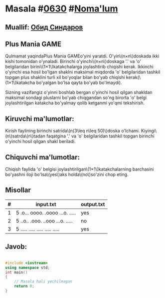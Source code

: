 
<h1>Masala #<a href="https://robocontest.uz/tasks/0630">0630</a> #<a href="https://robocontest.uz/tasks?category=1">Noma'lum</a></h1>
<h2> Muallif: <a href="https://robocontest.uz/profile/thecr4sh">Обид Синдаров</a></h2>
<h2>Plus Mania GAME</h2>
<p>Qulmamat yaqindaPlus Mania GAMEo'yini yaratdi. O'yin\(n×n\)doskada ikki kishi tomonidan o'ynaladi. Birinchi o'yinchi\(n×n\)doskaga '.' va 'o' belgilaridan birini\(1×1\)katakchalarga joylashtirib chiqishi kerak. Ikkinchi o'yinchi esa hosil bo'lgan shaklni maksimal miqdorda 'o' belgilaridan tashkil topgan plus shaklini turli xil bo'yoqlar bilan bo'yab chiqishi kerak(\(1×1\)katakcha bo'yalgan bo'lsa qayta bo'yab bo'lmaydi).

Sizning vazifangiz o'yinni boshlab bergan o'yinchi hosil qilgan shakldan maksimal sondagi pluslarni bo'yab chiqgandan so'ng birorta 'o' belgi joylashtirilgan katakcha bo'yalmay qolib ketganmi yo'qmi tekshirish.</p>
<h2>Kiruvchi ma'lumotlar:</h2>
<p>Kirish faylining birinchi satrida\(n(3\leq n\leq 50)\)doska o'lchami. Kiyingi\(n\)satrda\(n\)tadan faqatgina '.' va 'o' belgilaridan tashkil topgan birinchi o'yinchi hosil qilgan shakl beriladi.</p>
<h2>Chiquvchi ma'lumotlar:</h2>
<p>Chiqish faylida 'o' belgisi joylashtirilgan\(1×1\)katakchalarning barchasini bo'yashni iloji bo'lsa\(yes\)aks holda\(no\)so'zini chop eting.</p>
<h2>Misollar</h2>
<table>
    <thead>
        <tr>
            <th>#</th>
            <th>input.txt</th>
            <th>output.txt</th>
        </tr>
    </thead>
    <tbody>
            <tr>
                <td>1</td>
                <td>5
.o...
oooo.
.oooo
...o.
.....</td>
                <td>yes</td>
            </tr>
            <tr>
                <td>2</td>
                <td>5
..o..
.ooo.
..ooo
...o.
.....</td>
                <td>no</td>
            </tr>
            <tr>
                <td>3</td>
                <td>5
.....
.....
.....
.....
.....</td>
                <td>yes</td>
            </tr>
    </tbody>
    </table>
    
<h2>Javob:</h2>

######
```cpp
#include <iostream>
using namespace std;
int main()
{
    // Masala hali yechilmagan
    return 0;
}
```
